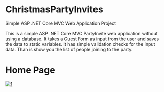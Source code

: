 # ChristmasPartyInvites
Simple ASP .NET Core MVC Web Application Project

This is a simple ASP .NET Core MVC PartyInvite web application without using a database. It takes a Guest Form as input from the user and saves the data to static variables. It has simple validation checks for the input data. Than is show you the list of people joining to the party. 

# Home Page
<a href="https://ibb.co/czKZUy"><img src="https://imageupload.io/LEkZf0czdp.i" alt="1" border="0"></a>
